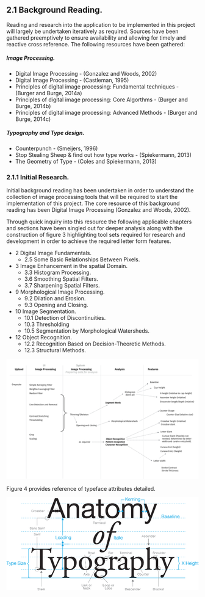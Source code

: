 
## 2.1 Background Reading.

Reading and research into the application to be implemented in this project will largely be undertaken iteratively as required. Sources have been gathered preemptively to ensure availability and allowing for timely and reactive cross reference. The following resources have been gathered:

##### Image Processing.

- Digital Image Processing - (Gonzalez and Woods, 2002)
- Digital Image Processing - (Castleman, 1995)
-  Principles of digital image processing: Fundamental techniques - (Burger and Burge, 2014a)
-  Principles of digital image processing: Core Algorthms - (Burger and Burge, 2014b)
-  Principles of digital image processing: Advanced Methods - (Burger and Burge, 2014c)

##### Typography and Type design.

- Counterpunch - (Smeijers, 1996)
- Stop Stealing Sheep & find out how type works - (Spiekermann, 2013)
- The Geometry of Type - (Coles and Spiekermann, 2013)

### 2.1.1 Initial Research.

Initial background reading has been undertaken in order to understand the collection of image processing tools that will be required to start the implementation of this project. The core resource of this background reading has been Digital Image Processing (Gonzalez and Woods, 2002).

Through quick inquiry into this resource the following applicable chapters and sections have been singled out for deeper analysis along with the construction of figure 3 highlighting tool sets required for research and development in order to achieve the required letter form features.

- 2 Digital Image Fundamentals.
    - 2.5 Some Basic Relationships Between Pixels.
- 3 Image Enhancement in the spatial Domain.
    - 3.3 Histogram Processing.
    - 3.6 Smoothing Spatial Filters.
    - 3.7 Sharpening Spatial Filters.
- 9 Morphological Image Processing.
    - 9.2 Dilation and Erosion.
    - 9.3 Opening and Closing.
- 10 Image Segmentation.
    - 10.1 Detection of Discontinuities.
    - 10.3 Thresholding
    - 10.5 Segmentation by Morphological Watersheds.
- 12 Object Recognition.
    - 12.2 Recognition Based on Decision-Theoretic Methods.
    - 12.3 Structural Methods.

![Figure 3: Research and Development Methodology ](../-img/2.1.1.processes-map.png)

Figure 4 provides reference of typeface attributes detailed. 

![Figure 4: Anatomy of Typography (Designer Insights, 2012)](../-img/2.1.1.inital-research-type-an.png)


